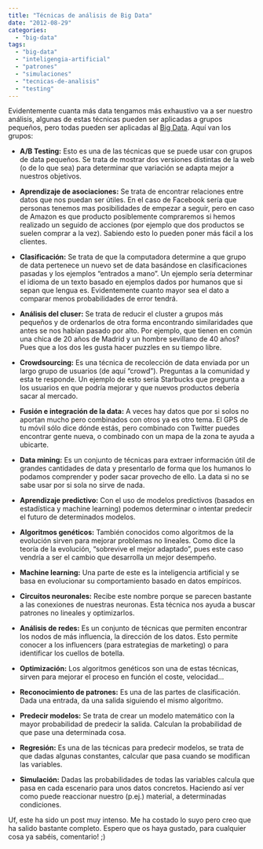 ```yaml
---
title: "Técnicas de análisis de Big Data"
date: "2012-08-29"
categories: 
  - "big-data"
tags: 
  - "big-data"
  - "inteligengia-artificial"
  - "patrones"
  - "simulaciones"
  - "tecnicas-de-analisis"
  - "testing"
---
```


Evidentemente cuanta más data tengamos más exhaustivo va a ser nuestro análisis, algunas de estas técnicas pueden ser aplicadas a grupos pequeños, pero todas pueden ser aplicadas al [Big Data](http://rocreguant.com/category/big-data/ "Big Data"). Aquí van los grupos:

- **A/B Testing:** Esto es una de las técnicas que se puede usar con grupos de data pequeños. Se trata de mostrar dos versiones distintas de la web (o de lo que sea) para determinar que variación se adapta mejor a nuestros objetivos.
    
- **Aprendizaje de asociaciones:** Se trata de encontrar relaciones entre datos que nos puedan ser útiles. En el caso de Facebook sería que personas tenemos mas posibilidades de empezar a seguir, pero en caso de Amazon es que producto posiblemente compraremos si hemos realizado un seguido de acciones (por ejemplo que dos productos se suelen comprar a la vez). Sabiendo esto lo pueden poner más fácil a los clientes.
    
- **Clasificación:** Se trata de que la computadora determine a que grupo de data pertenece un nuevo set de data basándose en clasificaciones pasadas y los ejemplos “entrados a mano”. Un ejemplo sería determinar el idioma de un texto basado en ejemplos dados por humanos que si sepan que lengua es. Evidentemente cuanto mayor sea el dato a comparar menos probabilidades de error tendrá.
    
- **Análisis del cluser:** Se trata de reducir el cluster a grupos más pequeños y de ordenarlos de otra forma encontrando similaridades que antes se nos habían pasado por alto. Por ejemplo, que tienen en común una chica de 20 años de Madrid y un hombre sevillano de 40 años? Pues que a los dos les gusta hacer puzzles en su tiempo libre.
    
- **Crowdsourcing:** Es una técnica de recolección de data enviada por un largo grupo de usuarios (de aquí “crowd”). Preguntas a la comunidad y esta te responde. Un ejemplo de esto sería Starbucks que pregunta a los usuarios en que podría mejorar y que nuevos productos debería sacar al mercado.
    
- **Fusión e integración de la data:** A veces hay datos que por si solos no aportan mucho pero combinados con otros ya es otro tema. El GPS de tu móvil sólo dice dónde estás, pero combinado con Twitter puedes encontrar gente nueva, o combinado con un mapa de la zona te ayuda a ubicarte.
    
- **Data mining:** Es un conjunto de técnicas para extraer información útil de grandes cantidades de data y presentarlo de forma que los humanos lo podamos comprender y poder sacar provecho de ello. La data si no se sabe usar por si sola no sirve de nada.
    
- **Aprendizaje predictivo:** Con el uso de modelos predictivos (basados en estadística y machine learning) podemos determinar o intentar predecir el futuro de determinados modelos.
    
- **Algoritmos genéticos:** También conocidos como algoritmos de la evolución sirven para mejorar problemas no lineales. Como dice la teoría de la evolución, “sobrevive el mejor adaptado”, pues este caso vendría a ser el cambio que desarrolla un mejor desempeño.
    
- **Machine learning:** Una parte de este es la inteligencia artificial y se basa en evolucionar su comportamiento basado en datos empíricos.
    
- **Circuitos neuronales:** Recibe este nombre porque se parecen bastante a las conexiones de nuestras neuronas. Esta técnica nos ayuda a buscar patrones no lineales y optimizarlos.
    
- **Análisis de redes:** Es un conjunto de técnicas que permiten encontrar los nodos de más influencia, la dirección de los datos. Esto permite conocer a los influencers (para estrategias de marketing) o para identificar los cuellos de botella.
    
- **Optimización:** Los algoritmos genéticos son una de estas técnicas, sirven para mejorar el proceso en función el coste, velocidad...
    
- **Reconocimiento de patrones:** Es una de las partes de clasificación. Dada una entrada, da una salida siguiendo el mismo algoritmo.
    
- **Predecir modelos:** Se trata de crear un modelo matemático con la mayor probabilidad de predecir la salida. Calculan la probabilidad de que pase una determinada cosa.
    
- **Regresión:** Es una de las técnicas para predecir modelos, se trata de que dadas algunas constantes, calcular que pasa cuando se modifican las variables.
    
- **Simulación:** Dadas las probabilidades de todas las variables calcula que pasa en cada escenario para unos datos concretos. Haciendo así ver como puede reaccionar nuestro (p.ej.) material, a determinadas condiciones.
    

Uf, este ha sido un post muy intenso. Me ha costado lo suyo pero creo que ha salido bastante completo. Espero que os haya gustado, para cualquier cosa ya sabéis, comentario! ;)
